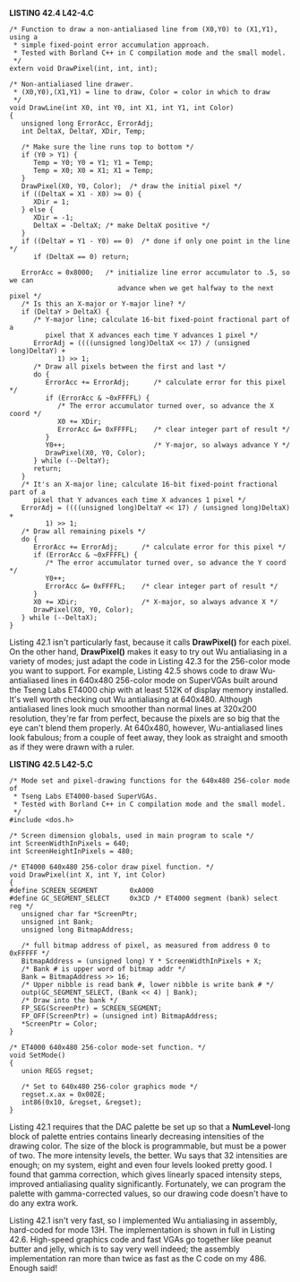 **LISTING 42.4 L42-4.C**

    /* Function to draw a non-antialiased line from (X0,Y0) to (X1,Y1), using a
     * simple fixed-point error accumulation approach.
     * Tested with Borland C++ in C compilation mode and the small model.
     */
    extern void DrawPixel(int, int, int);

    /* Non-antialiased line drawer.
     * (X0,Y0),(X1,Y1) = line to draw, Color = color in which to draw
     */
    void DrawLine(int X0, int Y0, int X1, int Y1, int Color)
    {
       unsigned long ErrorAcc, ErrorAdj;
       int DeltaX, DeltaY, XDir, Temp;

       /* Make sure the line runs top to bottom */
       if (Y0 > Y1) {
          Temp = Y0; Y0 = Y1; Y1 = Temp;
          Temp = X0; X0 = X1; X1 = Temp;
       }
       DrawPixel(X0, Y0, Color);  /* draw the initial pixel */
       if ((DeltaX = X1 - X0) >= 0) {
          XDir = 1;
       } else {
          XDir = -1;
          DeltaX = -DeltaX; /* make DeltaX positive */
       }
       if ((DeltaY = Y1 - Y0) == 0)  /* done if only one point in the line */
          if (DeltaX == 0) return;

       ErrorAcc = 0x8000;   /* initialize line error accumulator to .5, so we can
                               advance when we get halfway to the next pixel */
       /* Is this an X-major or Y-major line? */
       if (DeltaY > DeltaX) {
          /* Y-major line; calculate 16-bit fixed-point fractional part of a
             pixel that X advances each time Y advances 1 pixel */
          ErrorAdj = ((((unsigned long)DeltaX << 17) / (unsigned long)DeltaY) +
                1) >> 1;
          /* Draw all pixels between the first and last */
          do {
             ErrorAcc += ErrorAdj;      /* calculate error for this pixel */
             if (ErrorAcc & ~0xFFFFL) {
                /* The error accumulator turned over, so advance the X coord */
                X0 += XDir;
                ErrorAcc &= 0xFFFFL;    /* clear integer part of result */
             }
             Y0++;                      /* Y-major, so always advance Y */
             DrawPixel(X0, Y0, Color);
          } while (--DeltaY);
          return;
       }
       /* It's an X-major line; calculate 16-bit fixed-point fractional part of a
          pixel that Y advances each time X advances 1 pixel */
       ErrorAdj = ((((unsigned long)DeltaY << 17) / (unsigned long)DeltaX) +
             1) >> 1;
       /* Draw all remaining pixels */
       do {
          ErrorAcc += ErrorAdj;      /* calculate error for this pixel */
          if (ErrorAcc & ~0xFFFFL) {
             /* The error accumulator turned over, so advance the Y coord */
             Y0++;
             ErrorAcc &= 0xFFFFL;    /* clear integer part of result */
          }
          X0 += XDir;                /* X-major, so always advance X */
          DrawPixel(X0, Y0, Color);
       } while (--DeltaX);
    }

Listing 42.1 isn't particularly fast, because it calls **DrawPixel()**
for each pixel. On the other hand, **DrawPixel()** makes it easy to try
out Wu antialiasing in a variety of modes; just adapt the code in
Listing 42.3 for the 256-color mode you want to support. For example,
Listing 42.5 shows code to draw Wu-antialiased lines in 640x480
256-color mode on SuperVGAs built around the Tseng Labs ET4000 chip with
at least 512K of display memory installed. It's well worth checking out
Wu antialiasing at 640x480. Although antialiased lines look much
smoother than normal lines at 320x200 resolution, they're far from
perfect, because the pixels are so big that the eye can't blend them
properly. At 640x480, however, Wu-antialiased lines look fabulous; from
a couple of feet away, they look as straight and smooth as if they were
drawn with a ruler.

**LISTING 42.5 L42-5.C**

    /* Mode set and pixel-drawing functions for the 640x480 256-color mode of
     * Tseng Labs ET4000-based SuperVGAs.
     * Tested with Borland C++ in C compilation mode and the small model.
     */
    #include <dos.h>

    /* Screen dimension globals, used in main program to scale */
    int ScreenWidthInPixels = 640;
    int ScreenHeightInPixels = 480;

    /* ET4000 640x480 256-color draw pixel function. */
    void DrawPixel(int X, int Y, int Color)
    {
    #define SCREEN_SEGMENT        0xA000
    #define GC_SEGMENT_SELECT     0x3CD /* ET4000 segment (bank) select reg */
       unsigned char far *ScreenPtr;
       unsigned int Bank;
       unsigned long BitmapAddress;

       /* full bitmap address of pixel, as measured from address 0 to 0xFFFFF */
       BitmapAddress = (unsigned long) Y * ScreenWidthInPixels + X;
       /* Bank # is upper word of bitmap addr */
       Bank = BitmapAddress >> 16;
       /* Upper nibble is read bank #, lower nibble is write bank # */
       outp(GC_SEGMENT_SELECT, (Bank << 4) | Bank);
       /* Draw into the bank */
       FP_SEG(ScreenPtr) = SCREEN_SEGMENT;
       FP_OFF(ScreenPtr) = (unsigned int) BitmapAddress;
       *ScreenPtr = Color;
    }

    /* ET4000 640x480 256-color mode-set function. */
    void SetMode()
    {
       union REGS regset;

       /* Set to 640x480 256-color graphics mode */
       regset.x.ax = 0x002E;
       int86(0x10, &regset, &regset);
    }

Listing 42.1 requires that the DAC palette be set up so that a
**NumLevel**-long block of palette entries contains linearly decreasing
intensities of the drawing color. The size of the block is programmable,
but must be a power of two. The more intensity levels, the better. Wu
says that 32 intensities are enough; on my system, eight and even four
levels looked pretty good. I found that gamma correction, which gives
linearly spaced intensity steps, improved antialiasing quality
significantly. Fortunately, we can program the palette with
gamma-corrected values, so our drawing code doesn't have to do any extra
work.

Listing 42.1 isn't very fast, so I implemented Wu antialiasing in
assembly, hard-coded for mode 13H. The implementation is shown in full
in Listing 42.6. High-speed graphics code and fast VGAs go together like
peanut butter and jelly, which is to say very well indeed; the assembly
implementation ran more than twice as fast as the C code on my 486.
Enough said!
